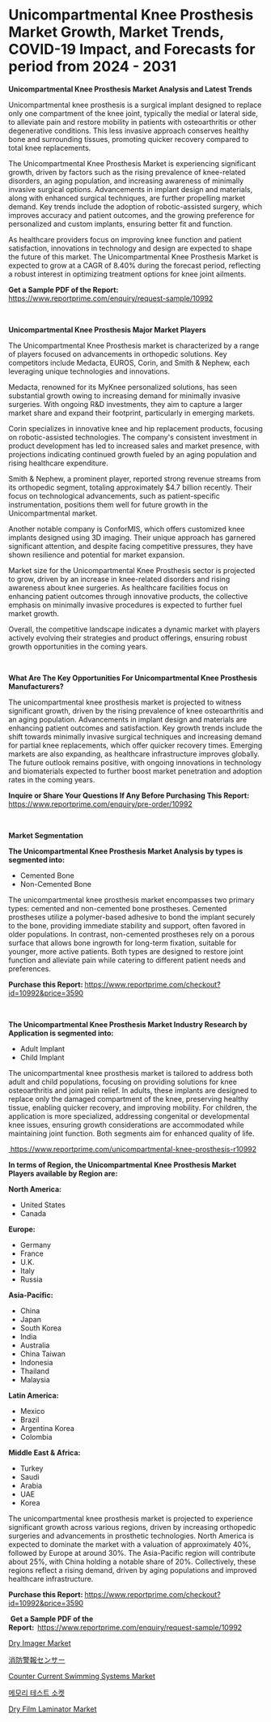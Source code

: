 <p><h1>Unicompartmental Knee Prosthesis Market Growth, Market Trends, COVID-19 Impact, and Forecasts for period from 2024 - 2031</h1></p><p><strong>Unicompartmental Knee Prosthesis Market Analysis and Latest Trends</strong></p>
<p><p>Unicompartmental knee prosthesis is a surgical implant designed to replace only one compartment of the knee joint, typically the medial or lateral side, to alleviate pain and restore mobility in patients with osteoarthritis or other degenerative conditions. This less invasive approach conserves healthy bone and surrounding tissues, promoting quicker recovery compared to total knee replacements.</p><p>The Unicompartmental Knee Prosthesis Market is experiencing significant growth, driven by factors such as the rising prevalence of knee-related disorders, an aging population, and increasing awareness of minimally invasive surgical options. Advancements in implant design and materials, along with enhanced surgical techniques, are further propelling market demand. Key trends include the adoption of robotic-assisted surgery, which improves accuracy and patient outcomes, and the growing preference for personalized and custom implants, ensuring better fit and function.</p><p>As healthcare providers focus on improving knee function and patient satisfaction, innovations in technology and design are expected to shape the future of this market. The Unicompartmental Knee Prosthesis Market is expected to grow at a CAGR of 8.40% during the forecast period, reflecting a robust interest in optimizing treatment options for knee joint ailments.</p></p>
<p><strong>Get a Sample PDF of the Report:&nbsp;</strong> <a href="https://www.reportprime.com/enquiry/request-sample/10992">https://www.reportprime.com/enquiry/request-sample/10992</a></p>
<p>&nbsp;</p>
<p><strong>Unicompartmental Knee Prosthesis Major Market Players</strong></p>
<p><p>The Unicompartmental Knee Prosthesis market is characterized by a range of players focused on advancements in orthopedic solutions. Key competitors include Medacta, EUROS, Corin, and Smith & Nephew, each leveraging unique technologies and innovations.</p><p>Medacta, renowned for its MyKnee personalized solutions, has seen substantial growth owing to increasing demand for minimally invasive surgeries. With ongoing R&D investments, they aim to capture a larger market share and expand their footprint, particularly in emerging markets.</p><p>Corin specializes in innovative knee and hip replacement products, focusing on robotic-assisted technologies. The company's consistent investment in product development has led to increased sales and market presence, with projections indicating continued growth fueled by an aging population and rising healthcare expenditure.</p><p>Smith & Nephew, a prominent player, reported strong revenue streams from its orthopedic segment, totaling approximately $4.7 billion recently. Their focus on technological advancements, such as patient-specific instrumentation, positions them well for future growth in the Unicompartmental market.</p><p>Another notable company is ConforMIS, which offers customized knee implants designed using 3D imaging. Their unique approach has garnered significant attention, and despite facing competitive pressures, they have shown resilience and potential for market expansion.</p><p>Market size for the Unicompartmental Knee Prosthesis sector is projected to grow, driven by an increase in knee-related disorders and rising awareness about knee surgeries. As healthcare facilities focus on enhancing patient outcomes through innovative products, the collective emphasis on minimally invasive procedures is expected to further fuel market growth.</p><p>Overall, the competitive landscape indicates a dynamic market with players actively evolving their strategies and product offerings, ensuring robust growth opportunities in the coming years.</p></p>
<p>&nbsp;</p>
<p><strong>What Are The Key Opportunities For Unicompartmental Knee Prosthesis Manufacturers?</strong></p>
<p><p>The unicompartmental knee prosthesis market is projected to witness significant growth, driven by the rising prevalence of knee osteoarthritis and an aging population. Advancements in implant design and materials are enhancing patient outcomes and satisfaction. Key growth trends include the shift towards minimally invasive surgical techniques and increasing demand for partial knee replacements, which offer quicker recovery times. Emerging markets are also expanding, as healthcare infrastructure improves globally. The future outlook remains positive, with ongoing innovations in technology and biomaterials expected to further boost market penetration and adoption rates in the coming years.</p></p>
<p><strong>Inquire or Share Your Questions If Any Before Purchasing This Report:</strong> <a href="https://www.reportprime.com/enquiry/pre-order/10992">https://www.reportprime.com/enquiry/pre-order/10992</a></p>
<p>&nbsp;</p>
<p><strong>Market Segmentation</strong></p>
<p><strong>The Unicompartmental Knee Prosthesis Market Analysis by types is segmented into:</strong></p>
<p><ul><li>Cemented Bone</li><li>Non-Cemented Bone</li></ul></p>
<p><p>The unicompartmental knee prosthesis market encompasses two primary types: cemented and non-cemented bone prostheses. Cemented prostheses utilize a polymer-based adhesive to bond the implant securely to the bone, providing immediate stability and support, often favored in older populations. In contrast, non-cemented prostheses rely on a porous surface that allows bone ingrowth for long-term fixation, suitable for younger, more active patients. Both types are designed to restore joint function and alleviate pain while catering to different patient needs and preferences.</p></p>
<p><strong>Purchase this Report:&nbsp;</strong><a href="https://www.reportprime.com/checkout?id=10992&price=3590">https://www.reportprime.com/checkout?id=10992&price=3590</a></p>
<p>&nbsp;</p>
<p><strong>The Unicompartmental Knee Prosthesis Market Industry Research by Application is segmented into:</strong></p>
<p><ul><li>Adult Implant</li><li>Child Implant</li></ul></p>
<p><p>The unicompartmental knee prosthesis market is tailored to address both adult and child populations, focusing on providing solutions for knee osteoarthritis and joint pain relief. In adults, these implants are designed to replace only the damaged compartment of the knee, preserving healthy tissue, enabling quicker recovery, and improving mobility. For children, the application is more specialized, addressing congenital or developmental knee issues, ensuring growth considerations are accommodated while maintaining joint function. Both segments aim for enhanced quality of life.</p></p>
<p><a href="https://www.reportprime.com/unicompartmental-knee-prosthesis-r10992">&nbsp;https://www.reportprime.com/unicompartmental-knee-prosthesis-r10992</a></p>
<p><strong>In terms of Region, the Unicompartmental Knee Prosthesis Market Players available by Region are:</strong></p>
<p>
    <p> <strong> North America: </strong>
        <ul>
            <li>United States</li>
            <li>Canada</li>
        </ul>
        </p> 
    <p> <strong> Europe: </strong>
        <ul>
            <li>Germany</li>
            <li>France</li>
            <li>U.K.</li>
            <li>Italy</li>
            <li>Russia</li>
        </ul>
        </p> 
    <p> <strong> Asia-Pacific: </strong>
        <ul>
            <li>China</li>
            <li>Japan</li>
            <li>South Korea</li>
            <li>India</li>
            <li>Australia</li>
            <li>China Taiwan</li>
            <li>Indonesia</li>
            <li>Thailand</li>
            <li>Malaysia</li>
        </ul>
        </p> 
    <p> <strong> Latin America: </strong>
        <ul>
            <li>Mexico</li>
            <li>Brazil</li>
            <li>Argentina Korea</li>
            <li>Colombia</li>
        </ul>
        </p> 
    <p> <strong> Middle East & Africa: </strong>
        <ul>
            <li>Turkey</li>
            <li>Saudi</li>
            <li>Arabia</li>
            <li>UAE</li>
            <li>Korea</li>
        </ul>
    </p>
    </p>
<p><p>The unicompartmental knee prosthesis market is projected to experience significant growth across various regions, driven by increasing orthopedic surgeries and advancements in prosthetic technologies. North America is expected to dominate the market with a valuation of approximately 40%, followed by Europe at around 30%. The Asia-Pacific region will contribute about 25%, with China holding a notable share of 20%. Collectively, these regions reflect a rising demand, driven by aging populations and improved healthcare infrastructure.</p></p>
<p><strong>Purchase this Report: </strong><a href="https://www.reportprime.com/checkout?id=10992&price=3590">https://www.reportprime.com/checkout?id=10992&price=3590</a></p>
<p>&nbsp;<strong>Get a Sample PDF of the Report:&nbsp;&nbsp;</strong><a href="https://www.reportprime.com/enquiry/request-sample/10992">https://www.reportprime.com/enquiry/request-sample/10992</a></p>
<p><strong></strong></p>
<p><p><a href="https://www.linkedin.com/pulse/global-dry-imager-market-focus-product-type-laser-imagerdry-3cisc?trackingId=1tWU83UkTbKxBtN9VtaYbw%3D%3D">Dry Imager Market</a></p><p><a href="https://medium.com/@vilasamin/firefighting-alarm-sensors-market-%E3%81%AE%E3%82%B0%E3%83%AD%E3%83%BC%E3%83%90%E3%83%AB%E5%B8%82%E5%A0%B4%E6%A6%82%E8%A6%81%E3%81%AF-%E4%B8%96%E7%95%8C%E3%81%8A%E3%82%88%E3%81%B3%E4%B8%BB%E8%A6%81%E5%B8%82%E5%A0%B4%E3%81%AB%E3%81%8A%E3%81%91%E3%82%8B%E6%A5%AD%E7%95%8C%E3%81%AB%E5%BD%B1%E9%9F%BF%E3%82%92%E4%B8%8E%E3%81%88%E3%82%8B%E4%B8%BB%E8%A6%81%E3%81%AA%E3%83%88%E3%83%AC%E3%83%B3%E3%83%89%E3%81%AB%E3%81%A4%E3%81%84%E3%81%A6-%E7%8B%AC%E8%87%AA%E3%81%AE%E8%A6%96%E7%82%B9%E3%82%92%E6%8F%90%E4%BE%9B%E3%81%97%E3%81%BE%E3%81%99-41e0e0858a83">消防警報センサー</a></p><p><a href="https://medium.com/@mslewokuneva/in-the-counter-current-swimming-systems-market-the-main-focus-is-on-keeping-costs-low-and-0d82afa06286">Counter Current Swimming Systems Market</a></p><p><a href="https://github.com/sougarounis/Market-Research-Report-List-6/blob/main/88914006821.md">메모리 테스트 소켓</a></p><p><a href="https://issuu.com/reportprime-2/docs/dry-film-laminator-market-size-2030_68d6677a573fe5">Dry Film Laminator Market</a></p></p>